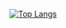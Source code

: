 

[![Top Langs](https://github-readme-stats.vercel.app/api/top-langs/?username=Abougrine&layout=compact)](https://github.com/Abougrine)


